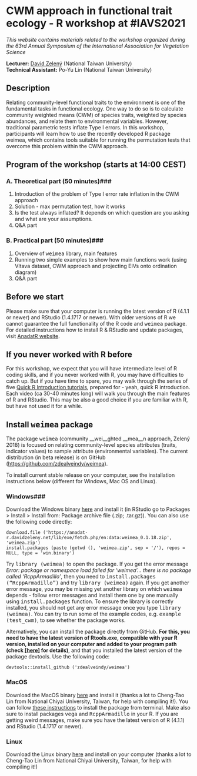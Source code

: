 # CWM approach in functional trait ecology - R workshop at #IAVS2021

*This website contains materials related to the workshop organized during the 63rd Annual Symposium of the International Association for Vegetation Science*


**Lecturer:** [David Zelený](https://www.davidzeleny.net) (National Taiwan University)  
**Technical Assistant:** Po-Yu Lin (National Taiwan University)

## Description
Relating community-level functional traits to the environment is one of the fundamental tasks in functional ecology. One way to do so is to calculate community weighted means (CWM) of species traits, weighted by species abundances, and relate them to environmental variables. However, traditional parametric tests inflate Type I errors. In this workshop, participants will learn how to use the recently developed R package weimea, which contains tools suitable for running the permutation tests that overcome this problem within the CWM approach.

## Program of the workshop (starts at 14:00 CEST)
### A. Theoretical part (50 minutes)###

1. Introduction of the problem of Type I error rate inflation in the CWM approach
2. Solution - max permutation test, how it works
3. Is the test always inflated? It depends on which question are you asking and what are your assumptions.
4. Q&A part

### B. Practical part (50 minutes)###

1. Overview of <tt>weimea</tt> library, main features
2. Running two simple examples to show how main functions work (using Vltava dataset, CWM approach and projecting EIVs onto ordination diagram)
3. Q&A part

## Before we start
Please make sure that your computer is running the latest version of R (4.1.1 or newer) and RStudio (1.4.1717 or newer). With older versions of R we cannot guarantee the full functionality of the R code and <tt>weimea</tt> package. For detailed instructions how to install R & RStudio and update packages, visit [AnadatR website](https://anadat-r.davidzeleny.net/doku.php/en:r).

## If you never worked with R before
For this workshop, we expect that you will have intermediate level of R coding skills, and if you never worked with R, you may have difficulties to catch up. But if you have time to spare, you may walk through the series of five [Quick R Introduction tutorials](https://www.davidzeleny.net/wiki/doku.php/quickr:start), prepared for - yeah, quick R introduction. Each video (ca 30-40 minutes long) will walk you through the main features of R and RStudio. This may be also a good choice if you are familiar with R, but have not used it for a while.

## Install <tt>weimea</tt> package
The package <tt>weimea</tt> (community __wei__ghted __mea__n approach, Zelený 2018) is focused on relating community-level species attributes (traits, indicator values) to sample attribute (environmental variables). The current distribution (in beta release) is on GitHub (https://github.com/zdealveindy/weimea).

To install current stable release on your computer, see the installation instructions below (different for Windows, Mac OS and Linux).

### Windows###
Download the Windows binary [here](https://anadat-r.davidzeleny.net/lib/exe/fetch.php/en:data:weimea_0.1.18.zip) and install it (in RStudio go to Packages > Install > Install from: Package archive file (.zip; .tar.gz)). You can also use the following code directly:

```
download.file ('https://anadat-r.davidzeleny.net/lib/exe/fetch.php/en:data:weimea_0.1.18.zip', 'weimea.zip')
install.packages (paste (getwd (), 'weimea.zip', sep = '/'), repos = NULL, type = 'win.binary')
```
 Try <tt>library (weimea)</tt> to open the package. If you get the error message *Error: package or namespace load failed for ‘weimea’... there is no package called ‘RcppArmadillo’*, then you need to <tt>install.packages (“RcppArmadillo”)</tt> and try <tt>library (weimea)</tt> again. If you get another error message, you may be missing yet another library on which <tt>weimea</tt> depends - follow error messages and install them one by one manually using <tt>install.packages</tt> function. To ensure the library is correctly installed, you should not get any error message once you type <tt>library (weimea)</tt>. You can try to run some of the example codes, e.g. <tt>example (test_cwm)</tt>, to see whether the package works.

Alternatively, you can install the package directly from GitHub. **For this, you need to have the latest version of Rtools.exe, compatible with your R version, installed on your computer and added to your program path (check [[here]](https://anadat-r.davidzeleny.net/doku.php/en:r#installing_from_github) for details)**, and that you installed the latest version of the package devtools. Use the following code:

```
devtools::install_github ('zdealveindy/weimea')
```

### MacOS ###
Download the MacOS binary [here](https://anadat-r.davidzeleny.net/lib/exe/fetch.php/en:data:macos:weimea_0.1.18.tgz) and install it (thanks a lot to Cheng-Tao Lin from National Chiyai University, Taiwan, for help with compiling it!). You can follow [these instructions](http://www.ryantmoore.org/files/ht/htrtargz.pdf) to install the package from terminal. Make also sure to install packages <tt>vega</tt> and <tt>RcppArmadillo</tt> in your R. If you are getting weird messages, make sure you have the latest version of R (4.1.1) and RStudio (1.4.1717 or newer).

### Linux ###
Download the Linux binary [here](https://anadat-r.davidzeleny.net/lib/exe/fetch.php/en:data:linux:weimea_0.1.18_r_x86_64-pc-linux-gnu.tar.gz) and install on your computer (thanks a lot to Cheng-Tao Lin from National Chiyai University, Taiwan, for help with compiling it!)

